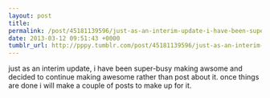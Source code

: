 ```yaml
---
layout: post
title: 
permalink: /post/45181139596/just-as-an-interim-update-i-have-been-super-busy
date: 2013-03-12 09:51:43 +0000
tumblr_url: http://pppy.tumblr.com/post/45181139596/just-as-an-interim-update-i-have-been-super-busy
---
```

just as an interim update, i have been super-busy making awsome and decided to continue making awesome rather than post about it. once things are done i will make a couple of posts to make up for it.